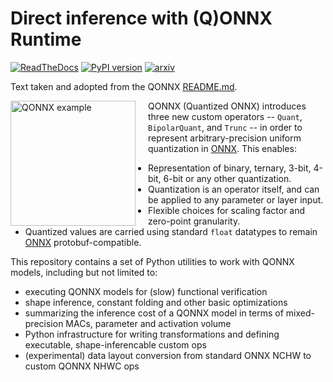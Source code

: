 # Direct inference with (Q)ONNX Runtime

[![ReadTheDocs](https://readthedocs.org/projects/qonnx/badge/?version=latest&style=plastic)](http://qonnx.readthedocs.io/)
[![PyPI version](https://badge.fury.io/py/qonnx.svg)](https://badge.fury.io/py/qonnx)
[![arxiv](https://img.shields.io/badge/arXiv-2206.07527-b31b1b.svg)](https://arxiv.org/abs/2206.07527)

Text taken and adopted from the QONNX [README.md](https://github.com/fastmachinelearning/qonnx/blob/main/README.md).

<img align="left" src="https://xilinx.github.io/finn/img/TFC_1W2A.onnx.png" alt="QONNX example" style="margin-right: 20px" width="200"/>

QONNX (Quantized ONNX) introduces three new custom operators -- `Quant`, `BipolarQuant`, and `Trunc` -- in order to represent arbitrary-precision uniform quantization in [ONNX](onnx.md). This enables:

* Representation of binary, ternary, 3-bit, 4-bit, 6-bit or any other quantization.
* Quantization is an operator itself, and can be applied to any parameter or layer input.
* Flexible choices for scaling factor and zero-point granularity.
* Quantized values are carried using standard `float` datatypes to remain [ONNX](onnx.md) protobuf-compatible.

This repository contains a set of Python utilities to work with QONNX models, including but not limited to:

* executing QONNX models for (slow) functional verification
* shape inference, constant folding and other basic optimizations
* summarizing the inference cost of a QONNX model in terms of mixed-precision MACs, parameter and activation volume
* Python infrastructure for writing transformations and defining executable, shape-inferencable custom ops
* (experimental) data layout conversion from standard ONNX NCHW to custom QONNX NHWC ops
